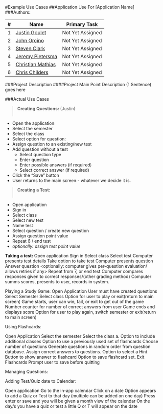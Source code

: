 #Example Use Cases
##Application Use For [Application Name]
###Authors:

|#|Name|Primary Task|
|---|---|---|
|1|		[Justin Goulet](https://github.com/jstngoulet "Justin GitHub")			        |	Not Yet Assigned|
|2|		[John Orcino](https://github.com/OrcinoJohn)		                            |	Not Yet Assigned|
|3|		[Steven Clark](https://github.com/DaVolfman "Steven Clark GitHub")		        |	Not Yet Assigned|
|4|		[Jeremy Pietersma](https://github.com/jpietersma "Jeremy Pietersma GitHub")		|	Not Yet Assigned|
|5|		[Christian Mathias](https://github.com/cmmathias95 "Christian Mathias")		    |	Not Yet Assigned|
|6|		[Chris Childers](https://github.com/chili24137 "Chris Childers") | Not Yet Assigned|

###Project Description
####Project Main Point Description (1 Sentence) goes here

###Actual Use Cases
><strong>Creating Questions: </strong>(Justin)<br> <br>
- Open the application
- Select the semester
- Select the class
- Select option for question:
- Assign question to an existing/new test
- Add question without a test
	- Select question type
	- Enter question
	- Enter possible answers (if required)
	- Select correct answer (if required)
- Click the “Save” button
- User returns to the main screen - whatever we decide it is.

<p>

><strong>Creating a Test: </strong><br><br>
- Open application
- Sign in
- Select class
- Select new test
- Name test
- Select question  / create new question
- Assign question point value
- Repeat 6 / end test
- <em> optionally: assign test point value</em>

<p>

<strong>Taking a test: </strong>
Open application
Sign in
Select class
Select test
Computer presents test details
Take option to take test
Computer presents question
Answer question
<optionally: computer gives per-question evaluation/ allows retries if any>
 Repeat from 7, or end test
Computer compares responses given to correct responses/(other grading method)
Computer summs scores, presents to user, records in system.

Playing a Study Game:
Open Application
User must have created questions 
Select Semester
Select class
Option for user to play or exit(return to main screen)
Game starts, user can win, fail, or exit to get out of the game
Number counter for number of correct answers from user
Game ends and displays score
Option for user to play again, switch semester or exit(return to main screen)	

Using Flashcards:

Open Application
Select the semester
Select the class
                a.  Option to include additional classes
Option to use a previously used set of flashcards
 Choose number of questions
Generate questions in random order from question database.
Assign correct answers to questions.
Option to select a Hint 
Button to show answer to flashcard
Option to save flashcard set.
 Exit Flashcards
Prompt user to save before quitting

Managing Questions:

Adding Test/Quiz date to Calendar: 

Open application
Go to the in-app calendar
Click on a date
Option appears to add a Quiz or Test to that day (multiple can be added on one day)
Press enter or save and you will be given a month view of the calendar
On the day/s you have a quiz or test a little Q or T will appear on the date


